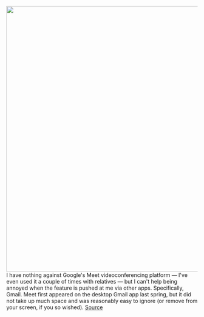 <img src='https://cdn.vox-cdn.com/thumbor/IJkLX1CLgEgYnXdGJE7bFiTxKV0=/0x0:1216x776/1200x800/filters:focal(511x291:705x485)/cdn.vox-cdn.com/uploads/chorus_image/image/67190054/google_meet_poup.0.jpg' width='700px' /><br/>
I have nothing against Google's Meet videoconferencing platform — I've even used it a couple of times with relatives — but I can't help being annoyed when the feature is pushed at me via other apps. Specifically, Gmail. Meet first appeared on the desktop Gmail app last spring, but it did not take up much space and was reasonably easy to ignore (or remove from your screen, if you so wished).
<a href='https://www.theverge.com/21363976/google-meet-gmail-tab-how-to-android-ios'> Source <a/>